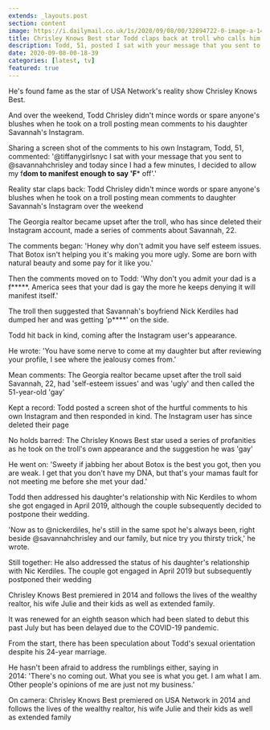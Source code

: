 ```yaml
---
extends: _layouts.post
section: content
image: https://i.dailymail.co.uk/1s/2020/09/08/00/32894722-0-image-a-14_1599520531545.jpg 
title: Chrisley Knows Best star Todd claps back at troll who calls him gay 
description: Todd, 51, posted I sat with your message that you sent to @savannahchrisley and today since I had a few minutes, I decided to allow my fdom to manifest enough to say F off. 
date: 2020-09-08-00-18-39 
categories: [latest, tv] 
featured: true 
--- 
```

He's found fame as the star of USA Network's reality show Chrisley Knows Best.

And over the weekend, Todd Chrisley didn't mince words or spare anyone's blushes when he took on a troll posting mean comments to his daughter Savannah's Instagram.

Sharing a screen shot of the comments to his own Instagram, Todd, 51, commented: '@tiffanygirlsnyc I sat with your message that you sent to @savannahchrisley and today since I had a few minutes, I decided to allow my f**dom to manifest enough to say 'F*** off'.'

Reality star claps back: Todd Chrisley didn't mince words or spare anyone's blushes when he took on a troll posting mean comments to daughter Savannah's Instagram over the weekend

The Georgia realtor became upset after the troll, who has since deleted their Instagram account, made a series of comments about Savannah, 22.

The comments began: 'Honey why don't admit you have self esteem issues. That Botox isn't helping you it's making you more ugly. Some are born with natural beauty and some pay for it like you.' 

Then the comments moved on to Todd: 'Why don't you admit your dad is a f*****. America sees that your dad is gay the more he keeps denying it will manifest itself.'

The troll then suggested that Savannah's boyfriend Nick Kerdiles had dumped her and was getting 'p****' on the side.

Todd hit back in kind, coming after the Instagram user's appearance.

He wrote: 'You have some nerve to come at my daughter but after reviewing your profile, I see where the jealousy comes from.' 

Mean comments: The Georgia realtor became upset after the troll said Savannah, 22, had 'self-esteem issues' and was 'ugly' and then called the 51-year-old 'gay'

Kept a record: Todd posted a screen shot of the hurtful comments to his own Instagram and then responded in kind. The Instagram user has since deleted their page

No holds barred: The Chrisley Knows Best star used a series of profanities as he took on the troll's own appearance and the suggestion he was 'gay'

He went on: 'Sweety if jabbing her about Botox is the best you got, then you are weak. I get that you don't have my DNA, but that's your mamas fault for not meeting me before she met your dad.'

Todd then addressed his daughter's relationship with Nic Kerdiles to whom she got engaged in April 2019, although the couple subsequently decided to postpone their wedding.   

'Now as to @nickerdiles, he's still in the same spot he's always been, right beside @savannahchrisley and our family, but nice try you thirsty trick,' he wrote. 

Still together: He also addressed the status of his daughter's relationship with Nic Kerdiles. The couple got engaged in April 2019 but subsequently postponed their wedding

Chrisley Knows Best premiered in 2014 and follows the lives of the wealthy realtor, his wife Julie and their kids as well as extended family.

It was renewed for an eighth season which had been slated to debut this past July but has been delayed due to the COVID-19 pandemic. 

From the start, there has been speculation about Todd's sexual orientation despite his 24-year marriage.

He hasn't been afraid to address the rumblings either, saying in 2014: 'There's no coming out. What you see is what you get. I am what I am. Other people's opinions of me are just not my business.' 

On camera: Chrisley Knows Best premiered on USA Network in 2014 and follows the lives of the wealthy realtor, his wife Julie and their kids as well as extended family

